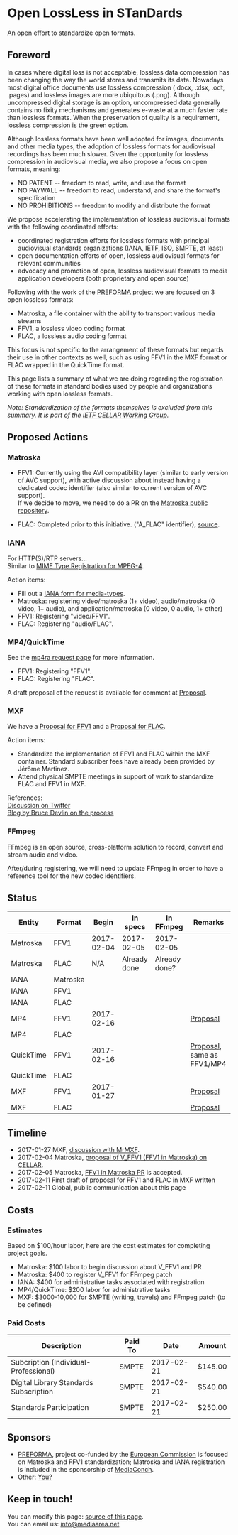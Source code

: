# Open LossLess in STanDards

An open effort to standardize open formats.

## Foreword

In cases where digital loss is not acceptable, lossless data compression has been changing the way the world stores and transmits its data. Nowadays most digital office documents use lossless compression (.docx, .xlsx, .odt, .pages) and lossless images are more ubiquitous (.png). Although uncompressed digital storage is an option, uncompressed data generally contains no fixity mechanisms and generates e-waste at a much faster rate than lossless formats. When the preservation of quality is a requirement, lossless compression is the green option.

Although lossless formats have been well adopted for images, documents and other media types, the adoption of lossless formats for audiovisual recordings has been much slower. Given the opportunity for lossless compression in audiovisual media, we also propose a focus on open formats, meaning:

- NO PATENT -- freedom to read, write, and use the format
- NO PAYWALL -- freedom to read, understand, and share the format's specification
- NO PROHIBITIONS -- freedom to modify and distribute the format

We propose accelerating the implementation of lossless audiovisual formats with the following coordinated efforts:

- coordinated registration efforts for lossless formats with principal audiovisual standards organizations (IANA, IETF, ISO, SMPTE, at least)
- open documentation efforts of open, lossless audiovisual formats for relevant communities
- advocacy and promotion of open, lossless audiovisual formats to media application developers (both proprietary and open source)

Following with the work of the [PREFORMA project](http://preforma-project.eu/) we are focused on 3 open lossless formats:

- Matroska, a file container with the ability to transport various media streams
- FFV1, a lossless video coding format
- FLAC, a lossless audio coding format

This focus is not specific to the arrangement of these formats but regards their use in other contexts as well, such as using FFV1 in the MXF format or FLAC wrapped in the QuickTime format.

This page lists a summary of what we are doing regarding the registration of these formats in standard bodies used by people and organizations working with open lossless formats.

*Note: Standardization of the formats themselves is excluded from this summary. It is part of the [IETF CELLAR Working Group](https://datatracker.ietf.org/wg/cellar/charter/).*

## Proposed Actions

### Matroska

- FFV1: Currently using the AVI compatibility layer (similar to early version of AVC support), with active discussion about instead having a dedicated codec identifier (also similar to current version of AVC support).  
If we decide to move, we need to do a PR on the [Matroska public repository](https://github.com/Matroska-Org/matroska-specification).

- FLAC: Completed prior to this initiative. ("A_FLAC" identifier), [source](https://matroska.org/technical/specs/codecid/index.html).

### IANA

For HTTP(S)/RTP servers...  
Similar to [MIME Type Registration for MPEG-4](https://tools.ietf.org/html/rfc4337).  

Action items:  
- Fill out a [IANA form for media-types](https://www.iana.org/form/media-types).  
- Matroska: registering video/matroska (1+ video), audio/matroska (0 video, 1+ audio), and application/matroska (0 video, 0 audio, 1+ other)
- FFV1: Registering "video/FFV1".
- FLAC: Registering "audio/FLAC".

### MP4/QuickTime

See the [mp4ra request page](http://www.mp4ra.org/request.html) for more information.

- FFV1: Registering "FFV1".
- FLAC: Registering "FLAC".

A draft proposal of the request is available for comment at [Proposal](mp4ra_FFV1.md).

### MXF  

We have a [Proposal for FFV1](https://github.com/MediaArea/ollistd/blob/master/MXF_FFV1.md) and a [Proposal for FLAC](https://github.com/MediaArea/ollistd/blob/master/MXF_FLAC.md).  

Action items:  
- Standardize the implementation of FFV1 and FLAC within the MXF container. Standard subscriber fees have already been provided by Jérôme Martinez.  
- Attend physical SMPTE meetings in support of work to standardize FLAC and FFV1 in MXF.

References:  
[Discussion on Twitter](https://twitter.com/MrMXF/status/824535480314265601)  
[Blog by Bruce Devlin on the process](http://mrmxf.com/blog/how-to-put-a-new-codec-into-mxf/)

### FFmpeg  

FFmpeg is an open source, cross-platform solution to record, convert and stream audio and video.  

After/during registering, we will need to update FFmpeg in order to have a reference tool for the new codec identifiers.

## Status

| Entity    | Format   | Begin         | In specs      | In FFmpeg     | Remarks                                |
|-----------|----------|---------------|---------------|---------------|----------------------------------------|
| Matroska  | FFV1     | 2017-02-04    | 2017-02-05    | 2017-02-05    |                                        |
| Matroska  | FLAC     | N/A           | Already done  | Already done? |                                        |
| IANA      | Matroska |               |               |               |                                        |
| IANA      | FFV1     |               |               |               |                                        |
| IANA      | FLAC     |               |               |               |                                        |
| MP4       | FFV1     | 2017-02-16    |               |               | [Proposal](mp4ra_FFV1.md)              |
| MP4       | FLAC     |               |               |               |                                        |
| QuickTime | FFV1     | 2017-02-16    |               |               | [Proposal](mp4ra_FFV1.md), same as FFV1/MP4 |
| QuickTime | FLAC     |               |               |               |                                        |
| MXF       | FFV1     | 2017-01-27    |               |               | [Proposal](https://github.com/MediaArea/ollistd/blob/master/MXF_FFV1.md)                                       |
| MXF       | FLAC     |               |               |               | [Proposal](https://github.com/MediaArea/ollistd/blob/master/MXF_FLAC.md)                                       |

## Timeline

- 2017-01-27 MXF, [discussion with MrMXF](https://twitter.com/MrMXF/status/824535480314265601).
- 2017-02-04 Matroska, [proposal of V\_FFV1 (FFV1 in Matroska) on CELLAR](https://mailarchive.ietf.org/arch/search/?email_list=cellar&gbt=1&index=Kir-8JdOl6DTZFPrxy4XM-iRP7Q).
- 2017-02-05 Matroska, [FFV1 in Matroska PR](https://github.com/Matroska-Org/matroska-specification/pull/94) is accepted.
- 2017-02-11 First draft of proposal for FFV1 and FLAC in MXF written
- 2017-02-11 Global, public communication about this page

## Costs

### Estimates

Based on $100/hour labor, here are the cost estimates for completing project goals.

- Matroska: $100 labor to begin discussion about V\_FFV1 and PR
- Matroska: $400 to register V\_FFV1 for FFmpeg patch
- IANA: $400 for administrative tasks associated with registration
- MP4/QuickTime: $200 labor for administrative tasks
- MXF: $3000-10,000 for SMPTE (writing, travels) and FFmpeg patch (to be defined)

### Paid Costs

Description                            | Paid To | Date       | Amount
---------------------------------------|---------|------------|--------
Subcription (Individual-Professional)  | SMPTE   | 2017-02-21 | $145.00
Digital Library Standards Subscription | SMPTE   | 2017-02-21 | $540.00
Standards Participation                | SMPTE   | 2017-02-21 | $250.00

## Sponsors

- [PREFORMA](http://www.preforma-project.eu/), project co-funded by the [European Commission](http://europa.eu/) is focused on Matroska and FFV1 standardization; Matroska and IANA registration is included in the sponsorship of [MediaConch](https://mediaarea.net/MediaConch).
- Other: [You?](mailto:info@mediaarea.net)

## Keep in touch!

You can modify this page: [source of this page](https://github.com/MediaArea/ollistd).  
You can email us: [info@mediaarea.net](mailto:info@mediaarea.net)
